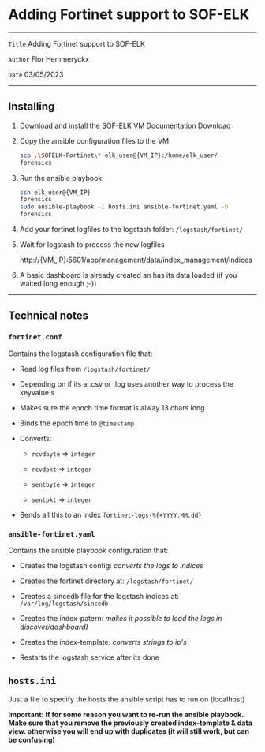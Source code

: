 # Adding Fortinet support to SOF-ELK

---

`Title` Adding Fortinet support to SOF-ELK

`Author` Flor Hemmeryckx

`Date` 03/05/2023

---

## Installing

1. Download and install the SOF-ELK VM
   [Documentation](https://github.com/philhagen/sof-elk/blob/main/VM_README.md)
   [Download](https://for572.com/sof-elk-vm)

2. Copy the ansible configuration files to the VM
   
   ```bash
   scp .\SOFELK-Fortinet\* elk_user@{VM_IP}:/home/elk_user/
   forensics
   ```

3. Run the ansible playbook
   
   ```bash
   ssh elk_user@{VM_IP}
   forensics
   sudo ansible-playbook -i hosts.ini ansible-fortinet.yaml -b
   forensics
   ```

4. Add your fortinet logfiles to the logstash folder: `/logstash/fortinet/`

5. Wait for logstash to process the new logfiles
   
   http://{VM_IP}:5601/app/management/data/index_management/indices

6. A basic dashboard is already created an has its data loaded (if you waited long enough ;-))

---

## Technical notes

### `fortinet.conf`

Contains the logstash configuration file that:

- Read log files from `/logstash/fortinet/`

- Depending on if its a .csv or .log uses another way to process the keyvalue's

- Makes sure the epoch time format is alway 13 chars long

- Binds the epoch time to `@timestamp`

- Converts:
  
  - `rcvdbyte` => `integer`
  
  - `rcvdpkt` => `integer`
  
  - `sentbyte` => `integer`
  
  - `sentpkt` => `integer`

- Sends all this to an index `fortinet-logs-%{+YYYY.MM.dd}`

### `ansible-fortinet.yaml`

Contains the ansible playbook configuration that:

- Creates the logstash config: _converts the logs to indices_

- Creates the fortinet directory at: `/logstash/fortinet/`

- Creates a sincedb file for the logstash indices at: `/var/log/logstash/sincedb`

- Creates the index-patern: _makes it possible to load the logs in discover/dashboard)_

- Creates the index-template: _converts strings to ip's_

- Restarts the logstash service after its done

## `hosts.ini`

Just a file to specify the hosts the ansible script has to run on (localhost)



**Important: If for some reason you want to re-run the ansible playbook. Make sure that you remove the previously created index-template & data view. otherwise you will end up with duplicates (it will still work, but can be confusing)**
